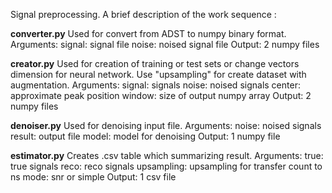 Signal preprocessing. A brief description of the work sequence :

**converter.py**
Used for convert from ADST to numpy binary format.
Arguments:
signal: signal file
noise: noised signal file
Output: 2 numpy files

**creator.py**
Used for creation of training or test sets or change vectors dimension for neural network. Use "upsampling" for create dataset with augmentation.
Arguments:
signal: signals
noise: noised signals
center: approximate peak position
window: size of output numpy array
Output: 2 numpy files

**denoiser.py**
Used for denoising input file.
Arguments:
noise: noised signals
result: output file
model: model for denoising
Output: 1 numpy file

**estimator.py**
Creates .csv table which summarizing result.
Arguments:
true: true signals
reco: reco signals
upsampling: upsampling for transfer count to ns
mode: snr or simple
Output: 1 csv file
